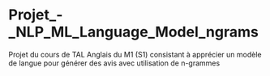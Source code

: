 # Projet_-_NLP_ML_Language_Model_ngrams
Projet du cours de TAL Anglais du M1 (S1) consistant à apprécier un modèle de langue pour générer des avis avec utilisation de n-grammes
